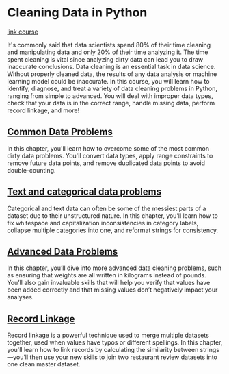 # Cleaning Data in Python

[link course](https://app.datacamp.com/learn/courses/cleaning-data-in-python)

It's commonly said that data scientists spend 80% of their time cleaning and manipulating data and only 20% of their time analyzing it. The time spent cleaning is vital since analyzing dirty data can lead you to draw inaccurate conclusions. Data cleaning is an essential task in data science. Without properly cleaned data, the results of any data analysis or machine learning model could be inaccurate. In this course, you will learn how to identify, diagnose, and treat a variety of data cleaning problems in Python, ranging from simple to advanced. You will deal with improper data types, check that your data is in the correct range, handle missing data, perform record linkage, and more!

## [Common Data Problems](./01_common_data_problems/)

In this chapter, you'll learn how to overcome some of the most common dirty data problems. You'll convert data types, apply range constraints to remove future data points, and remove duplicated data points to avoid double-counting. 


## [Text and categorical data problems](./02_text_and_categorical_data_problems/)

Categorical and text data can often be some of the messiest parts of a dataset due to their unstructured nature. In this chapter, you’ll learn how to fix whitespace and capitalization inconsistencies in category labels, collapse multiple categories into one, and reformat strings for consistency. 


## [Advanced Data Problems](./03_advanced_data_problems/)

In this chapter, you’ll dive into more advanced data cleaning problems, such as ensuring that weights are all written in kilograms instead of pounds. You’ll also gain invaluable skills that will help you verify that values have been added correctly and that missing values don’t negatively impact your analyses.

## [Record Linkage](./04_record_linkage/)

Record linkage is a powerful technique used to merge multiple datasets together, used when values have typos or different spellings. In this chapter, you'll learn how to link records by calculating the similarity between strings—you’ll then use your new skills to join two restaurant review datasets into one clean master dataset. 